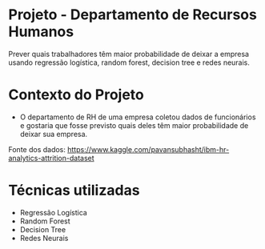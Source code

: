 # Projeto - Departamento de Recursos Humanos
Prever quais trabalhadores têm maior probabilidade de deixar a empresa usando regressão logística, random forest, decision tree e redes neurais.

# Contexto do Projeto
- O departamento de RH de uma empresa coletou dados de funcionários e gostaria que fosse previsto quais deles têm maior probabilidade de deixar sua empresa.

Fonte dos dados: https://www.kaggle.com/pavansubhasht/ibm-hr-analytics-attrition-dataset

# Técnicas utilizadas
- Regressão Logística
- Random Forest
- Decision Tree
- Redes Neurais
